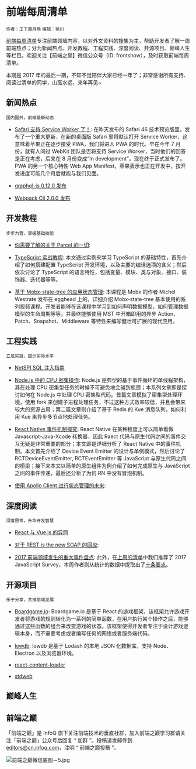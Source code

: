 # 前端每周清单

`作者：王下邀月熊` `编辑：徐川`

[前端每周清单](http://www.infoq.com/cn/FE-Weekly)专注前端领域内容，以对外文资料的搜集为主，帮助开发者了解一周前端热点；分为新闻热点、开发教程、工程实践、深度阅读、开源项目、巅峰人生等栏目。欢迎关注【前端之巅】微信公众号（ID: frontshow），及时获取前端每周清单。

本期是 2017 年的最后一期，不知不觉陪伴大家已经一年了；非常感谢所有支持、阅读过清单的同学，山高水远，来年再见~

## 新闻热点

`国内国外，前端最新动态`

* [Safari 支持 Service Worker 了！](https://mp.weixin.qq.com/s/gqNjFzRhurLLYTdWjIKpXg): 在昨天发布的 Safari 46 技术预览版里，发布了一个重大更新，在新的桌面版 Safari 里将默认打开 Service Worker，这意味着苹果正在逐步接受 PWA，我们将进入 PWA 的时代。早在今年 7 月份，就有人问过 WebKit 团队是否将支持 Service Worker，当时他们的回答是正在考虑，后来在 8 月份变成“In development”，现在终于正式发布了。PWA 的另一个核心特性 Web App Manifest，苹果表示也正在开发中，按开发进度可能几个月后就能与我们见面。

- [graphql-js 0.12.0 发布](https://parg.co/UCw)

- [Webpack Cli 2.0.0 发布](https://parg.co/UhB)

## 开发教程

`步步为营，掌握基础技能`

* [你需要了解的关于 Parcel 的一切](https://parg.co/UsO):

- [TypeScript 实战教程](https://auth0.com/blog/typescript-practical-introduction/): 本文通过实例来学习 TypeScript 的基础特性，首先介绍了如何搭建配置 TypeScript 开发环境，以及主要的编译选项的含义；然后依次讨论了 TypeScript 的语言特性，包括变量、模块、类与对象、接口、装饰器、迭代器等等。

- [基于 Mobx-state-tree 的应用状态管理](https://parg.co/UCB): 本课程是 Mobx 的作者 Michel Westrate 发布在 egghead 上的，详细介绍 Mobx-state-tree 基本使用的系列视频课程。开发者能够在该课程中学习到如何声明数据模型、如何管理数据模型的生命周期等等，并最终能够使用 MST 中开箱即用的异步 Action、Patch、Snapshot、Middleware 等特性来编写健壮可扩展的现代应用。

## 工程实践

`立足实践，提示实际水平`

* [NetSPI SQL 注入指南](https://sqlwiki.netspi.com/)

- [Node.js 中的 CPU 密集操作](https://parg.co/UC1): Node.js 是典型的基于事件循环的单线程架构，其在处理 CPU 密集型任务的时候不可避免地会碰到瓶颈；本系列文章即是探讨如何在 Node.js 中处理 CPU 密集型代码。首篇文章模拟了密集型处理环境，使用 fork 来创建子进程处理任务，不过这种方式效率较低，并且会带来较大的资源占用；第二篇文章则介绍了基于 Redis 的 Kue 消息队列，如何利用 Kue 来异步多节点地处理任务。

- [React Native 事件机制探究](https://parg.co/UCD): React Native 在某种程度上可以简单看做 Javascript-Java-Xcode 转换器，因此 Raect 代码与原生代码之间的事件交互无疑是非常重要的部分；本文即是详细分析了 React Native 中的事件机制。本文首先介绍了 Device Event Emitter 的设计与单例模式，然后讨论了 RCTDeviceEventEmitter, RCTEventEmitter 等 JavaScript 与原生代码之间的桥梁；接下来本文以简单的原生组件为例介绍了如何完成原生与 JavaScript 之间的事件传递，最后还分析了为何 RN 中没有冒泡机制。

- [使用 Apollo Client 进行状态管理的未来](https://parg.co/Uhn):

## 深度阅读

`深度思考，升华开发智慧`

* [React 与 Vue.js 的异同](https://parg.co/Usv)

- [对于 REST is the new SOAP 的回应](https://parg.co/Us9):

- [2017 前端领域发生的重大事件盘点](https://parg.co/UCa): 此外，在[上周的清单]()中我们推荐了 2017 JavaScript Survey，本周作者则从统计的数据中提取出了[十条要点](https://parg.co/UhD)。

## 开源项目

`乐于分享，共推前端发展`

* [Boardgame.io](https://google.github.io/boardgame.io/#/): Boardgame.io 是基于 React 的游戏框架，该框架允许游戏开发者将游戏的规则转化为一系列的简单函数，在用户执行某个操作之后，能够通过这些函数的组合来改变游戏的状态。该框架使得开发者专注于设计游戏逻辑本身，而不需要考虑或者编写任何的网络或者服务端代码。

- [lowdb](https://github.com/typicode/lowdb): lowdb 是基于 Lodash 的本地 JSON 化数据库，支持 Node、Electron 以及浏览器环境。

- [react-content-loader](https://github.com/danilowoz/react-content-loader)

- [stdweb](https://github.com/koute/stdweb)

## 巅峰人生

## 前端之巅

「前端之巅」是 InfoQ 旗下关注前端技术的垂直社群，加入前端之巅学习群请关注「前端之巅」公众号后回复 “ 加群 ”。投稿请发邮件到 editors@cn.infoq.com，注明 “ 前端之巅投稿 ”。

![前端之巅微信底图－5.jpg](http://upload-images.jianshu.io/upload_images/1647496-01712a993d2b23de.jpg?imageMogr2/auto-orient/strip%7CimageView2/2/w/1240)
